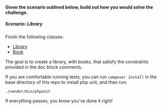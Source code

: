 #### Given the scenario outlined below, build out how you would solve the challenge.

##### Scenario: Library

Finish the following classes:

 * [Library](./Library.php)
 * [Book](./Book.php)
    
The goal is to create a library, with books, that satisfy the constraints provided in
the doc block comments.

If you are comfortable running tests, you can run `composer install` in the base directory of
this repo to install php unit, and then run:

```bash
./vendor/bin/phpunit
```

If everything passes, you know you've done it right!
